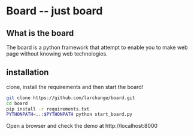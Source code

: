 # Board -- just board

## What is the board

The board is a python framework that attempt to enable you to make web page
without knowing web technologies.

## installation

clone, install the requirements and then start the board!

```bash
git clone https://github.com/larchange/board.git
cd board
pip install -r requirements.txt
PYTHONPATH=..:$PYTHONPATH python start_board.py
```

Open a browser and check the demo at http://localhost:8000
